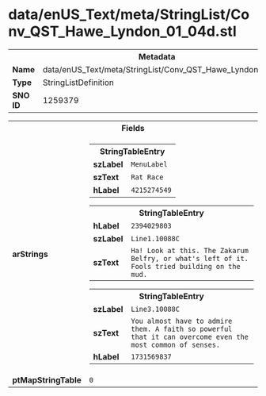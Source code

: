 <h1>data/enUS_Text/meta/StringList/Conv_QST_Hawe_Lyndon_01_04d.stl</h1><table><tr><th colspan="100%">Metadata</th></tr><tr><td><b>Name</b></td><td>data/enUS_Text/meta/StringList/Conv_QST_Hawe_Lyndon_01_04d.stl</td></tr><tr><td><b>Type</b></td><td>StringListDefinition</td></tr><tr><td><b>SNO ID</b></td><td>1259379</td></tr></table>

<table><tr><th colspan="100%">Fields</th></tr><tr><td><b>arStrings</b></td><td><table><tr><th colspan="100%">StringTableEntry</th></tr><tr><td><b>szLabel</b></td><td><code>MenuLabel</code></td></tr><tr><td><b>szText</b></td><td><code>Rat Race</code></td></tr><tr><td><b>hLabel</b></td><td><code>4215274549</code></td></tr></table>


<table><tr><th colspan="100%">StringTableEntry</th></tr><tr><td><b>hLabel</b></td><td><code>2394029803</code></td></tr><tr><td><b>szLabel</b></td><td><code>Line1.10088C</code></td></tr><tr><td><b>szText</b></td><td><code>Ha! Look at this. The Zakarum Belfry, or what's left of it. Fools tried building on the mud.</code></td></tr></table>


<table><tr><th colspan="100%">StringTableEntry</th></tr><tr><td><b>szLabel</b></td><td><code>Line3.10088C</code></td></tr><tr><td><b>szText</b></td><td><code>You almost have to admire them. A faith so powerful that it can overcome even the most common of senses.</code></td></tr><tr><td><b>hLabel</b></td><td><code>1731569837</code></td></tr></table>


</td></tr><tr><td><b>ptMapStringTable</b></td><td><code>0</code></td></tr></table>

